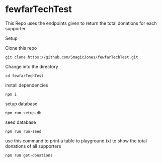# fewfarTechTest

This Repo uses the endpoints given to return the total donations for each supporter.

Setup

Clone this repo

```
git clone https://github.com/SmagicJones/fewfarTechTest.git
```

Change into the directory

```
cd fewfarTechTest
```

install dependencies

```
npm i
```

setup database
```
npm run setup-db
```

seed database
```
npm run run-seed
```


use this command to print a table to playground.txt to show the total donations of all supporters

```
npm run get-donations
```
